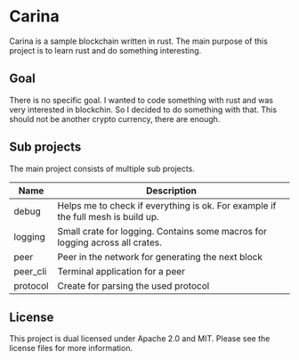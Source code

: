 # Carina

Carina is a sample blockchain written in rust.
The main purpose of this project is to learn rust and do something interesting.

## Goal

There is no specific goal.
I wanted to code something with rust and was very interested in blockchin.
So I decided to do something with that.
This should not be another crypto currency, there are enough.

## Sub projects
The main project consists of multiple sub projects.

Name         | Description
------------ | --------------------------------------------------------------------------------
debug        | Helps me to check if everything is ok. For example if the full mesh is build up.
logging      | Small crate for logging. Contains some macros for logging across all crates.
peer         | Peer in the network for generating the next block
peer_cli     | Terminal application for a peer
protocol     | Create for parsing the used protocol

## License
This project is dual licensed under Apache 2.0 and MIT. Please see the license files for more information.